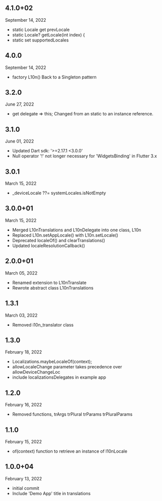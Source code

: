 
## 4.1.0+02
September 14, 2022
- static Locale get prevLocale
- static Locale? getLocale(int index) {
- static set supportedLocales

## 4.0.0
September 14, 2022
- factory L10n() Back to a Singleton pattern

## 3.2.0
June 27, 2022
- get delegate => this; Changed from an static to an instance reference.

## 3.1.0
June 01, 2022
- Updated Dart   sdk: '>=2.17.1 <3.0.0'
- Null operator '!' not longer necessary for 'WidgetsBinding' in Flutter 3.x

## 3.0.1
March 15, 2022
- _deviceLocale ??= systemLocales.isNotEmpty

## 3.0.0+01
March 15, 2022
- Merged L10nTranslations and L10nDelegate into one class, L10n
- Replaced L10n.setAppLocale() with L10n.setLocale()
- Deprecated localeOf() and clearTranslations()
- Updated localeResolutionCallback()

## 2.0.0+01
March 05, 2022
- Renamed extension to L10nTranslate
- Rewrote abstract class L10nTranslations

## 1.3.1
March 03, 2022
- Removed i10n_translator class

## 1.3.0
February 18, 2022
- Localizations.maybeLocaleOf(context);
- allowLocaleChange parameter takes precedence over allowDeviceChangeLoc
- include localizationsDelegates in example app

## 1.2.0
February 16, 2022
- Removed functions, trArgs trPlural trParams trPluralParams

## 1.1.0
February 15, 2022
- of(context) function to retrieve an instance of l10nLocale

## 1.0.0+04
February 13, 2022
- initial commit
- Include 'Demo App' title in translations